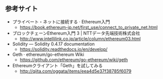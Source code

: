 ## 参考サイト
- プライベート・ネットに接続する · Ethereum入門
    - https://book.ethereum-jp.net/first_use/connect_to_private_net.html
- ブロックチェーンEthereum入門 3 | NTTデータ先端技術株式会社
    - http://www.intellilink.co.jp/article/column/ethereum03.html
- Solidity — Solidity 0.4.17 documentation
    - https://solidity.readthedocs.io/en/develop/
- Geth · ethereum/go-ethereum Wiki
    - https://github.com/ethereum/go-ethereum/wiki/geth
- Ethereumクライアント「Geth」を試してみる
    - http://qiita.com/oggata/items/eea4d5e37f38785f6079
